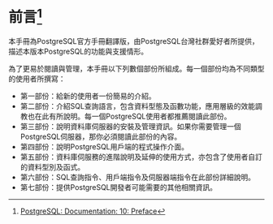 # 前言[^1]

本手冊為PostgreSQL官方手冊翻譯版，由PostgreSQL台灣社群愛好者所提供，描述本版本PostgreSQL的功能與支援情形。

為了更易於閱讀與管理，本手冊以下列數個部份所組成。每一個部份均為不同類型的使用者所撰寫：

* 第一部份：給新的使用者一份簡易的介紹。
* 第二部份：介紹SQL查詢語言，包含資料型態及函數功能，應用層級的效能調教也在此有所說明。每一個PostgreSQL使用者都推薦閱讀此部份。
* 第三部份：說明資料庫伺服器的安裝及管理資訊。如果你需要管理一個PostgreSQL伺服器，那你必須閱讀此部份的內容。
* 第四部份：說明PostgreSQL用戶端的程式操作介面。
* 第五部份：資料庫伺服務的進階說明及延伸的使用方式，亦包含了使用者自訂的資料型別及函式。
* 第六部份：SQL查詢指令、用戶端指令及伺服器端指令在此部份詳細說明。
* 第七部份：提供PostgreSQL開發者可能需要的其他相關資訊。





[^1]: [PostgreSQL: Documentation: 10: Preface](https://www.postgresql.org/docs/10/static/preface.html)

